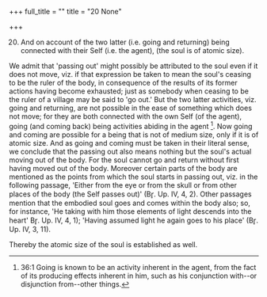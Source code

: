 +++
full_title = ""
title = "20 None"

+++


20. And on account of the two latter (i.e. going and returning) being connected with their Self (i.e. the agent), (the soul is of atomic size).

We admit that 'passing out' might possibly be attributed to the soul even if it does not move, viz. if that expression be taken to mean the soul's ceasing to be the ruler of the body, in consequence of the results of its former actions having become exhausted; just as somebody when ceasing to be the ruler of a village may be said to 'go out.' But the two latter activities, viz. going and returning, are not possible in the ease of something which does not move; for they are both connected with the own Self (of the agent), going (and coming back) being activities abiding in the agent [^fn_23]. Now going and coming are possible for a being that is not of medium size, only if it is of atomic size. And as going and coming must be taken in their literal sense, we conclude that the passing out also means nothing but the soul's actual moving out of the body. For the soul cannot go and return without first having moved out of the body. Moreover certain parts of the body are mentioned as the points from which the soul starts in passing out, viz. in the following passage, 'Either from the eye or from the skull or from other places of the body (the Self passes out)' (Br̥. Up. IV, 4, 2). Other passages mention that the embodied soul goes and comes within the body also; so, for instance, 'He taking with him those elements of light descends into the heart' Br̥. Up. IV, 4, 1); 'Having assumed light he again goes to his place' (Br̥. Up. IV, 3, 11).

Thereby the atomic size of the soul is established as well.

[^fn_23]: 36:1 Going is known to be an activity inherent in the agent, from the fact of its producing effects inherent in him, such as his conjunction with--or disjunction from--other things.


